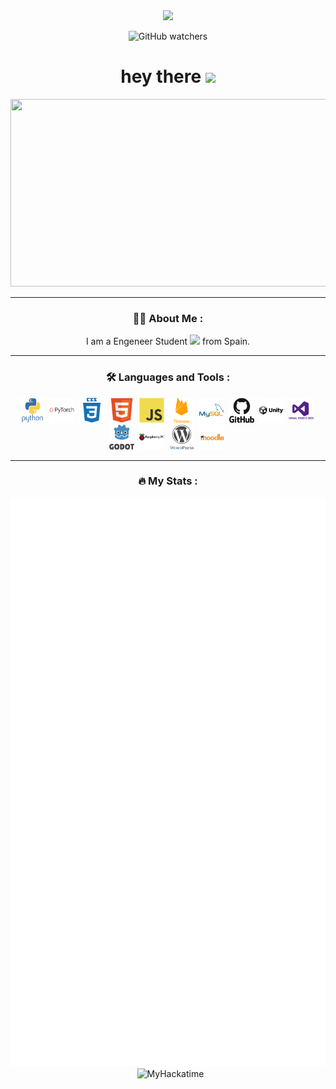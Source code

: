 <div id="header" align="center">
  <img src="https://media.giphy.com/media/M9gbBd9nbDrOTu1Mqx/giphy.gif" width="100"/>
  
<div id="badges">
  <!---
  <a href="https://www.linkedin.com/in/arnauquest/">
    <img src="https://img.shields.io/badge/LinkedIn-blue?style=for-the-badge&logo=linkedin&logoColor=white" alt="LinkedIn Badge"/>
  </a>
  <!--
  <a href="your-youtube-URL">
    <img src="https://img.shields.io/badge/YouTube-red?style=for-the-badge&logo=youtube&logoColor=white" alt="Youtube Badge"/>
  </a>
  <a href="your-twitter-URL">
    <img src="https://img.shields.io/badge/Twitter-blue?style=for-the-badge&logo=twitter&logoColor=white" alt="Twitter Badge"/>
  </a>
</div>
-->

![GitHub watchers](https://img.shields.io/github/watchers/arnauquest/arnauquest)
  
  <h1>
  hey there
  <img src="https://media.giphy.com/media/hvRJCLFzcasrR4ia7z/giphy.gif" width="30px"/>
</h1>
  <div align="center">
  <img src="https://media.giphy.com/media/dWesBcTLavkZuG35MI/giphy.gif" width="600" height="300"/>
</div>
</div>

<div id="about me" align="center">
  <hr>

  ### :man_technologist: About Me :
  I am a Engeneer Student <img src="https://media.giphy.com/media/iH1rdIKYvNhOu5Z8RY/giphy.gif" width="60"> from Spain.
</div>

<div id="lenguaguesandtools" align="center">
<hr>

### :hammer_and_wrench: Languages and Tools :
<div>
  <img src="https://github.com/devicons/devicon/blob/master/icons/python/python-original-wordmark.svg"  title="Python" alt="Python" width="40" height="40"/>&nbsp;
  <img src="https://github.com/devicons/devicon/blob/master/icons/pytorch/pytorch-original-wordmark.svg"  title="Pytorch" alt="Pytorch" width="40" height="40"/>&nbsp;
  <img src="https://github.com/devicons/devicon/blob/master/icons/css3/css3-plain-wordmark.svg"  title="CSS3" alt="CSS" width="40" height="40"/>&nbsp;
  <img src="https://github.com/devicons/devicon/blob/master/icons/html5/html5-original.svg" title="HTML5" alt="HTML" width="40" height="40"/>&nbsp;
  <img src="https://github.com/devicons/devicon/blob/master/icons/javascript/javascript-original.svg" title="JavaScript" alt="JavaScript" width="40" height="40"/>&nbsp;
  <img src="https://github.com/devicons/devicon/blob/master/icons/firebase/firebase-plain-wordmark.svg" title="Firebase" alt="Firebase" width="40" height="40"/>&nbsp;
  <img src="https://github.com/devicons/devicon/blob/master/icons/mysql/mysql-original-wordmark.svg" title="MySQL"  alt="MySQL" width="40" height="40"/>&nbsp;
  <img src="https://github.com/devicons/devicon/blob/master/icons/github/github-original-wordmark.svg" title="GitHub"  alt="GitHub" width="40" height="40"/>&nbsp;
  <img src="https://github.com/devicons/devicon/blob/master/icons/unity/unity-original-wordmark.svg" title="Unity"  alt="Unity" width="40" height="40"/>&nbsp;
  <img src="https://github.com/devicons/devicon/blob/master/icons/visualstudio/visualstudio-plain-wordmark.svg" title="VisualStudio"  alt="VisualStudio" width="40" height="40"/>&nbsp;
  <img src="https://github.com/devicons/devicon/blob/master/icons/godot/godot-original-wordmark.svg" title="Godot"  alt="Godot" width="40" height="40"/>&nbsp;
  <img src="https://github.com/devicons/devicon/blob/master/icons/raspberrypi/raspberrypi-original-wordmark.svg" title="RaspberryPi"  alt="RaspberryPi" width="40" height="40"/>&nbsp;
  <img src="https://github.com/devicons/devicon/blob/master/icons/wordpress/wordpress-original.svg" title="WordPress"  alt="WordPress" width="40" height="40"/>&nbsp;
  <img src="https://github.com/devicons/devicon/blob/master/icons/moodle/moodle-original-wordmark.svg" title="Moodle"  alt="Moodle" width="40" height="40"/>&nbsp;
</div>
<hr>

### :fire: My Stats :
<img src="https://github.com/arnauquest/arnauquest/blob/main/github-metrics.svg" title="MyStats"  alt="MyStats">&nbsp;
<img src="https://github-readme-stats.hackclub.dev/api/wakatime?username=12426&api_domain=hackatime.hackclub.com&theme=darcula&custom_title=Hackatime+Stats&layout=compact&cache_seconds=0&langs_count=8" title="MyHackatime" alt="MyHackatime">

